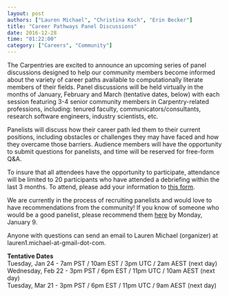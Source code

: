 ```yaml
---
layout: post
authors: ["Lauren Michael", "Christina Koch", "Erin Becker"]
title: "Career Pathways Panel Discussions"
date: 2016-12-28
time: "01:22:00"
category: ["Careers", "Community"]
---
```


The Carpentries are excited to announce an upcoming series of panel discussions designed to help our community members become informed
about the variety of career paths available to computationally literate members of their fields. Panel discussions will be held virtually
in the months of January, February and March (tentative dates, below) with each session featuring 3-4 senior community members in
Carpentry-related professions, including: tenured faculty, communicators/consultants, research software engineers, industry scientists,
etc.

Panelists will discuss how their career path led them to their current positions, including obstacles or challenges they may have
faced and how they overcame those barriers. Audience members will have the opportunity to submit questions for panelists, and time
will be reserved for free-form Q&A.

To insure that all attendees have the opportunity to participate, attendance will be limited to 20 participants who have attended
a debriefing within the last 3 months. To attend, please add your information to
[this form](https://docs.google.com/forms/d/1UMvhBKwiUKv0Snxgv3RjiR_6tEX0mgaK6wNkvEm7Oyw/).

We are currently in the process of recruiting panelists and would love to have recommendations from the community!
If you know of someone who would be a good panelist, please recommend them
[here](https://docs.google.com/forms/d/1XxQ4JCJO6f2q1JHFryi3VG3xN_IIYNw6ampaO4pQuRw/) by Monday, January 9.

Anyone with questions can send an email to Lauren Michael (organizer) at lauren1.michael-at-gmail-dot-com.

**Tentative Dates**  
Tuesday, Jan 24 - 7am PST / 10am EST / 3pm UTC / 2am AEST (next day)  
Wednesday, Feb 22 - 3pm PST / 6pm EST / 11pm UTC / 10am AEST (next day)  
Tuesday, Mar 21 - 3pm PST / 6pm EST / 11pm UTC / 9am AEST (next day)
